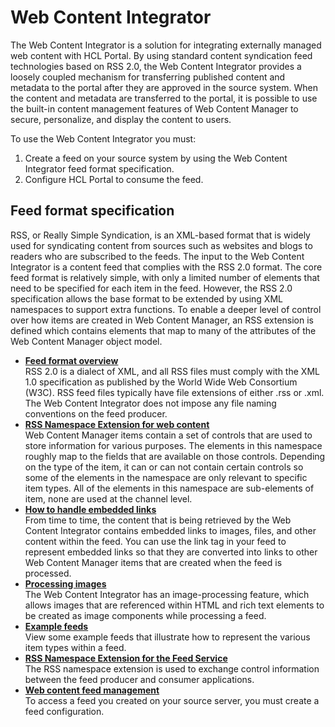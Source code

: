 # Web Content Integrator

The Web Content Integrator is a solution for integrating externally managed web content with HCL Portal. By using standard content syndication feed technologies based on RSS 2.0, the Web Content Integrator provides a loosely coupled mechanism for transferring published content and metadata to the portal after they are approved in the source system. When the content and metadata are transferred to the portal, it is possible to use the built-in content management features of Web Content Manager to secure, personalize, and display the content to users.

To use the Web Content Integrator you must:

1.  Create a feed on your source system by using the Web Content Integrator feed format specification.
2.  Configure HCL Portal to consume the feed.

## Feed format specification

RSS, or Really Simple Syndication, is an XML-based format that is widely used for syndicating content from sources such as websites and blogs to readers who are subscribed to the feeds. The input to the Web Content Integrator is a content feed that complies with the RSS 2.0 format. The core feed format is relatively simple, with only a limited number of elements that need to be specified for each item in the feed. However, the RSS 2.0 specification allows the base format to be extended by using XML namespaces to support extra functions. To enable a deeper level of control over how items are created in Web Content Manager, an RSS extension is defined which contains elements that map to many of the attributes of the Web Content Manager object model.

-   **[Feed format overview](../wci/wci_ff_overview.md)**  
RSS 2.0 is a dialect of XML, and all RSS files must comply with the XML 1.0 specification as published by the World Wide Web Consortium \(W3C\). RSS feed files typically have file extensions of either .rss or .xml. The Web Content Integrator does not impose any file naming conventions on the feed producer.
-   **[RSS Namespace Extension for web content](../wci/rss_for_web_content/index.md)**  
Web Content Manager items contain a set of controls that are used to store information for various purposes. The elements in this namespace roughly map to the fields that are available on those controls. Depending on the type of the item, it can or can not contain certain controls so some of the elements in the namespace are only relevant to specific item types. All of the elements in this namespace are sub-elements of item, none are used at the channel level.
-   **[How to handle embedded links](../wci/wci_ff_links.md)**  
From time to time, the content that is being retrieved by the Web Content Integrator contains embedded links to images, files, and other content within the feed. You can use the link tag in your feed to represent embedded links so that they are converted into links to other Web Content Manager items that are created when the feed is processed.
-   **[Processing images](../wci/wci_ff_images.md)**  
The Web Content Integrator has an image-processing feature, which allows images that are referenced within HTML and rich text elements to be created as image components while processing a feed.
-   **[Example feeds](../wci/wci_ff_examples.md)**  
View some example feeds that illustrate how to represent the various item types within a feed.
-   **[RSS Namespace Extension for the Feed Service](../wci/rss_for_feed/index.md)**  
The RSS namespace extension is used to exchange control information between the feed producer and consumer applications.
-   **[Web content feed management](../wci/webcontentfeed_mgmt/)**  
To access a feed you created on your source server, you must create a feed configuration.

